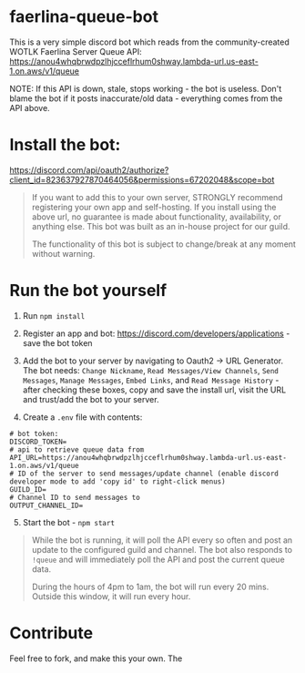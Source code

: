 # faerlina-queue-bot

This is a very simple discord bot which reads from the community-created WOTLK Faerlina Server Queue API:
https://anou4whqbrwdpzlhjcceflrhum0shway.lambda-url.us-east-1.on.aws/v1/queue

NOTE: If this API is down, stale, stops working - the bot is useless. Don't blame the bot if it posts inaccurate/old data - everything comes from the API above.

# Install the bot:

https://discord.com/api/oauth2/authorize?client_id=823637927870464056&permissions=67202048&scope=bot

> If you want to add this to your own server, STRONGLY recommend registering your own app and self-hosting. If you install using the above url, no guarantee is made about functionality, availability, or anything else. This bot was built as an in-house project for our guild.
>
> The functionality of this bot is subject to change/break at any moment without warning.

# Run the bot yourself

1. Run `npm install`

2. Register an app and bot: https://discord.com/developers/applications - save the bot token

3. Add the bot to your server by navigating to Oauth2 -> URL Generator. The bot needs: `Change Nickname`, `Read Messages/View Channels`, `Send Messages`, `Manage Messages`, `Embed Links`, and `Read Message History` - after checking these boxes, copy and save the install url, visit the URL and trust/add the bot to your server.

4. Create a `.env` file with contents:

```
# bot token:
DISCORD_TOKEN=
# api to retrieve queue data from
API_URL=https://anou4whqbrwdpzlhjcceflrhum0shway.lambda-url.us-east-1.on.aws/v1/queue
# ID of the server to send messages/update channel (enable discord developer mode to add 'copy id' to right-click menus)
GUILD_ID=
# Channel ID to send messages to
OUTPUT_CHANNEL_ID=
```

5. Start the bot - `npm start`

> While the bot is running, it will poll the API every so often and post an update to the configured guild and channel. The bot also responds to `!queue` and will immediately poll the API and post the current queue data.
>
> During the hours of 4pm to 1am, the bot will run every 20 mins. Outside this window, it will run every hour.

# Contribute

Feel free to fork, and make this your own. The
